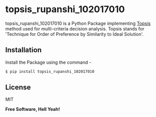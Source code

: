 # topsis_rupanshi_102017010
topsis_rupanshi_102017010 is a Python Package implementing [Topsis](https://en.wikipedia.org/wiki/TOPSIS) method used for multi-criteria decision analysis.
Topsis stands for 'Technique for Order of Preference by Similarity to Ideal Solution'.

## Installation
Install the Package using the command - 
```s
$ pip install topsis_rupanshi_102017010
```

## License

MIT

**Free Software, Hell Yeah!**